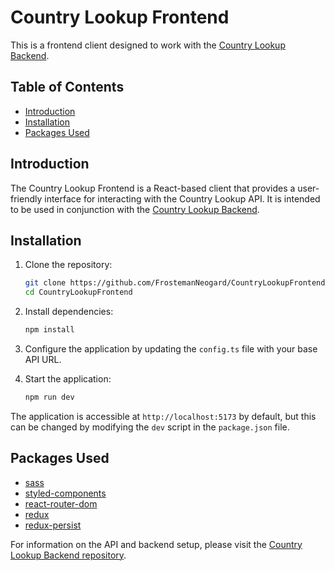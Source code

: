 # Country Lookup Frontend

This is a frontend client designed to work with the [Country Lookup Backend](https://github.com/FrostemanNeogard/CountryLookupBackend).

## Table of Contents
- [Introduction](#introduction)
- [Installation](#installation)
- [Packages Used](#packages-used)

## Introduction

The Country Lookup Frontend is a React-based client that provides a user-friendly interface for interacting with the Country Lookup API. It is intended to be used in conjunction with the [Country Lookup Backend](https://github.com/FrostemanNeogard/CountryLookupBackend).

## Installation

1. Clone the repository:

    ```bash
    git clone https://github.com/FrostemanNeogard/CountryLookupFrontend.git
    cd CountryLookupFrontend
    ```

2. Install dependencies:

    ```bash
    npm install
    ```

3. Configure the application by updating the `config.ts` file with your base API URL.

4. Start the application:

    ```bash
    npm run dev
    ```

The application is accessible at `http://localhost:5173` by default, but this can be changed by modifying the `dev` script in the `package.json` file.

## Packages Used

- [sass](https://www.npmjs.com/package/sass)
- [styled-components](https://www.npmjs.com/package/styled-components)
- [react-router-dom](https://www.npmjs.com/package/react-router-dom)
- [redux](https://www.npmjs.com/package/redux)
- [redux-persist](https://www.npmjs.com/package/redux-persist)

For information on the API and backend setup, please visit the [Country Lookup Backend repository](https://github.com/FrostemanNeogard/CountryLookupBackend).
